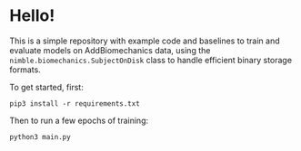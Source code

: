 # Hello!

This is a simple repository with example code and baselines to train and evaluate models on AddBiomechanics data, using the `nimble.biomechanics.SubjectOnDisk` class to handle efficient binary storage formats.

To get started, first:

`pip3 install -r requirements.txt`

Then to run a few epochs of training:

`python3 main.py`
